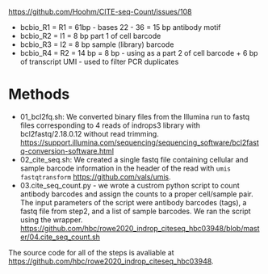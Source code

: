 
https://github.com/Hoohm/CITE-seq-Count/issues/108

- bcbio_R1 = R1 = 61bp - bases 22 - 36 = 15 bp antibody motif
- bcbio_R2 = I1 = 8 bp part 1 of cell barcode
- bcbio_R3 = I2 = 8 bp sample (library) barcode
- bcbio_R4 = R2 = 14 bp = 8 bp - using as a part 2 of cell barcode + 6 bp of transcript UMI - used to filter PCR duplicates

# Methods
- 01_bcl2fq.sh: We converted binary files from the Illumina run to fastq files corresponding to 4 reads of indrops3 library with bcl2fastq/2.18.0.12 without read trimming. https://support.illumina.com/sequencing/sequencing_software/bcl2fastq-conversion-software.html
- 02_cite_seq.sh: We created a single fastq file containing cellular and sample barcode information in the header of the read with `umis fastqtransform`
https://github.com/vals/umis.
- 03.cite_seq_count.py - we wrote a custrom python script to count antibody barcodes and assign the counts to a proper cell/sample pair. The input parameters of the script were antibody barcodes (tags), a fastq file from step2, and a list of sample barcodes. We ran the script using the wrapper. https://github.com/hbc/rowe2020_indrop_citeseq_hbc03948/blob/master/04.cite_seq_count.sh 

The source code for all of the steps is avaliable at https://github.com/hbc/rowe2020_indrop_citeseq_hbc03948.

